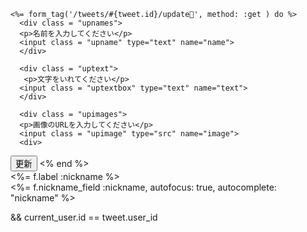     <%= form_tag('/tweets/#{tweet.id}/update', method: :get ) do %>
      <div class = "upnames">
      <p>名前を入力してください</p>
      <input class = "upname" type="text" name="name">
      </div>

      <div class = "uptext">
       <p>文字をいれてください</p>
      <input class = "uptextbox" type="text" name="text">
      </div>

      <div class = "upimages">
      <p>画像のURLを入力してください</p>
      <input class = "upimage" type="src" name="image">
      <div>
   <input  class = "upsubmit" type="submit" value="更新">
<% end %>

  <div class="nickname">
    <%= f.label :nickname %><br />
    <%= f.nickname_field :nickname, autofocus: true, autocomplete: "nickname" %>
  </div>

&& current_user.id == tweet.user_id